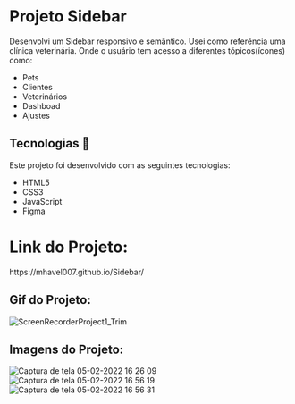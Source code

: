 # Projeto Sidebar

Desenvolvi um Sidebar responsivo e semântico.
Usei como referência uma clínica veterinária. Onde o usuário tem acesso a diferentes tópicos(ícones) como:

- Pets
- Clientes
- Veterinários
- Dashboad
- Ajustes

## Tecnologias 🚀

Este projeto foi desenvolvido com as seguintes tecnologias:
- HTML5
- CSS3
- JavaScript
- Figma 

<h1 aling="center"> Link do Projeto:</h1>
https://mhavel007.github.io/Sidebar/


## Gif do Projeto:

![ScreenRecorderProject1_Trim](https://user-images.githubusercontent.com/93487439/152656810-dcf2e7da-903a-4e66-8074-94bc93c1c2e1.gif)

## Imagens do Projeto:

![Captura de tela 05-02-2022 16 26 09](https://user-images.githubusercontent.com/93487439/152656894-9b939694-2e35-4d36-a8e7-2de1fcd7b71d.png)
![Captura de tela 05-02-2022 16 56 19](https://user-images.githubusercontent.com/93487439/152656896-aa45ac8b-3ef0-463d-a97e-419ef8fa919b.png)
![Captura de tela 05-02-2022 16 56 31](https://user-images.githubusercontent.com/93487439/152656897-b7dcf5cf-f0fd-48ce-9e6b-fbd4546e3c8e.png)

